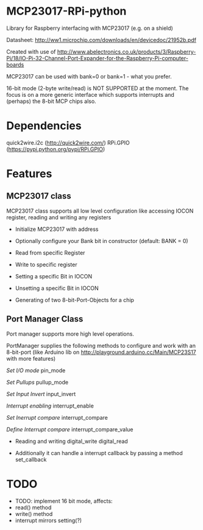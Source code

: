 MCP23017-RPi-python
===================

Library for Raspberry interfacing with MCP23017 (e.g. on a shield)

Datasheet: http://ww1.microchip.com/downloads/en/devicedoc/21952b.pdf

Created with use of http://www.abelectronics.co.uk/products/3/Raspberry-Pi/18/IO-Pi-32-Channel-Port-Expander-for-the-Raspberry-Pi-computer-boards

MCP23017 can be used with bank=0 or bank=1 - what you prefer.

16-bit mode (2-byte write/read) is NOT SUPPORTED at the moment.
The focus is on a more generic interface which supports interrupts and (perhaps) the 8-bit MCP chips also.

Dependencies
============

quick2wire.i2c (http://quick2wire.com/)
RPi.GPIO (https://pypi.python.org/pypi/RPi.GPIO)

Features
========

MCP23017 class
--------------
MCP23017 class supports all low level configuration like accessing IOCON register, reading and writing any registers

- Initialize MCP23017 with address
- Optionally configure your Bank bit in constructor (default: BANK = 0)
- Read from specific Register
- Write to specific register
- Setting a specific Bit in IOCON
- Unsetting a specific Bit in IOCON

- Generating of two 8-bit-Port-Objects for a chip

Port Manager Class
------------------

Port manager supports more high level operations.

PortManager supplies the following methods to configure and work with an 8-bit-port (like Arduino lib on http://playground.arduino.cc/Main/MCP23S17 with more features)

*Set I/O mode*
pin_mode

*Set Pullups*
pullup_mode

*Set Input Invert*
input_invert

*Interrupt enabling*
interrupt_enable

*Set Inerrupt compare*
interrupt_compare

*Define Interrupt compare*
interrupt_compare_value

- Reading and writing
digital_write
digital_read

- Additionally it can handle a interrupt callback by passing a method
set_callback


TODO
====
- TODO: implement 16 bit mode, affects:
 - read() method
 - write() method
 - interrupt mirrors setting(?) 
